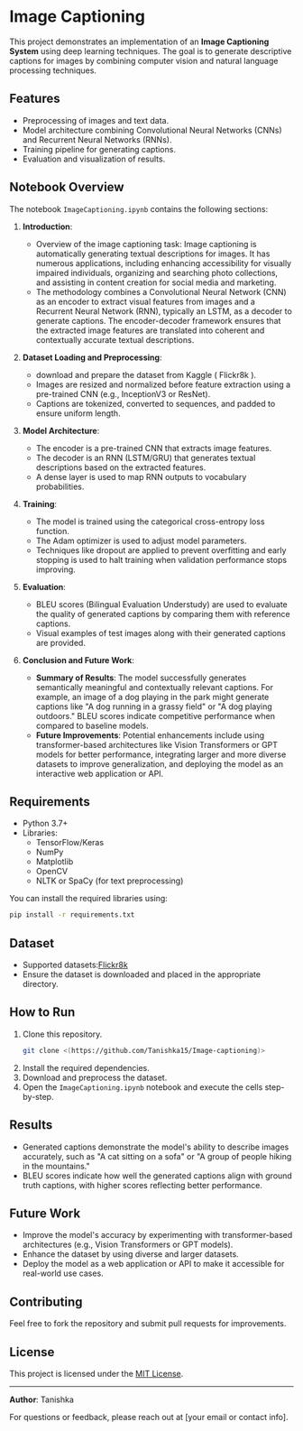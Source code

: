 # Image Captioning

This project demonstrates an implementation of an **Image Captioning System** using deep learning techniques. The goal is to generate descriptive captions for images by combining computer vision and natural language processing techniques.

## Features
- Preprocessing of images and text data.
- Model architecture combining Convolutional Neural Networks (CNNs) and Recurrent Neural Networks (RNNs).
- Training pipeline for generating captions.
- Evaluation and visualization of results.

## Notebook Overview
The notebook `ImageCaptioning.ipynb` contains the following sections:

1. **Introduction**:
   - Overview of the image captioning task: Image captioning is automatically generating textual descriptions for images. It has numerous applications, including enhancing accessibility for visually impaired individuals, organizing and searching photo collections, and assisting in content creation for social media and marketing.
   - The methodology combines a Convolutional Neural Network (CNN) as an encoder to extract visual features from images and a Recurrent Neural Network (RNN), typically an LSTM, as a decoder to generate captions. The encoder-decoder framework ensures that the extracted image features are translated into coherent and contextually accurate textual descriptions.

2. **Dataset Loading and Preprocessing**:
   -  download and prepare the dataset from Kaggle ( Flickr8k ).
   - Images are resized and normalized before feature extraction using a pre-trained CNN (e.g., InceptionV3 or ResNet).
   - Captions are tokenized, converted to sequences, and padded to ensure uniform length.

3. **Model Architecture**:
   - The encoder is a pre-trained CNN that extracts image features.
   - The decoder is an RNN (LSTM/GRU) that generates textual descriptions based on the extracted features.
   - A dense layer is used to map RNN outputs to vocabulary probabilities.

4. **Training**:
   - The model is trained using the categorical cross-entropy loss function.
   - The Adam optimizer is used to adjust model parameters.
   - Techniques like dropout are applied to prevent overfitting and early stopping is used to halt training when validation performance stops improving.

5. **Evaluation**:
   - BLEU scores (Bilingual Evaluation Understudy) are used to evaluate the quality of generated captions by comparing them with reference captions.
   - Visual examples of test images along with their generated captions are provided.

6. **Conclusion and Future Work**:
   - **Summary of Results**: The model successfully generates semantically meaningful and contextually relevant captions. For example, an image of a dog playing in the park might generate captions like "A dog running in a grassy field" or "A dog playing outdoors." BLEU scores indicate competitive performance when compared to baseline models.
   - **Future Improvements**: Potential enhancements include using transformer-based architectures like Vision Transformers or GPT models for better performance, integrating larger and more diverse datasets to improve generalization, and deploying the model as an interactive web application or API.

## Requirements

- Python 3.7+
- Libraries:
  - TensorFlow/Keras
  - NumPy
  - Matplotlib
  - OpenCV
  - NLTK or SpaCy (for text preprocessing)

You can install the required libraries using:
```bash
pip install -r requirements.txt
```

## Dataset
- Supported datasets:[Flickr8k](https://github.com/jbrownlee/Datasets/releases/tag/Flickr8k)
- Ensure the dataset is downloaded and placed in the appropriate directory.

## How to Run
1. Clone this repository.
   ```bash
   git clone <(https://github.com/Tanishka15/Image-captioning)>
   ```
2. Install the required dependencies.
3. Download and preprocess the dataset.
4. Open the `ImageCaptioning.ipynb` notebook and execute the cells step-by-step.

## Results
- Generated captions demonstrate the model's ability to describe images accurately, such as "A cat sitting on a sofa" or "A group of people hiking in the mountains."
- BLEU scores indicate how well the generated captions align with ground truth captions, with higher scores reflecting better performance.

## Future Work
- Improve the model's accuracy by experimenting with transformer-based architectures (e.g., Vision Transformers or GPT models).
- Enhance the dataset by using diverse and larger datasets.
- Deploy the model as a web application or API to make it accessible for real-world use cases.

## Contributing
Feel free to fork the repository and submit pull requests for improvements.

## License
This project is licensed under the [MIT License](LICENSE).

---

**Author**: Tanishka

For questions or feedback, please reach out at [your email or contact info].

